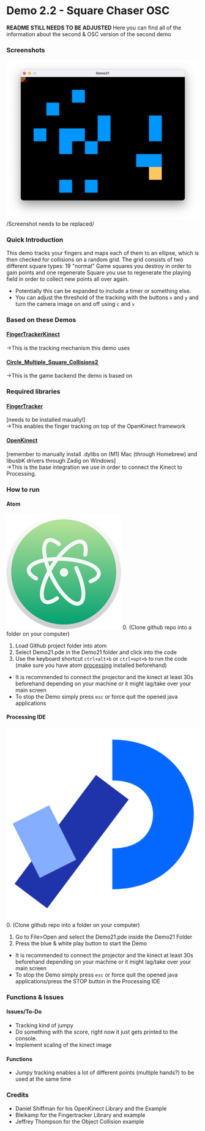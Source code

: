 # Demo 2.2 - Square Chaser OSC

<b> README STILL NEEDS TO BE ADJUSTED </b>
Here you can find all of the information about the second & OSC version of the second demo

### Screenshots
![alt text](/Demos/Demo21/Demo21.png)
/Screenshot needs to be replaced/

### Quick Introduction
This demo tracks your fingers and maps each of them to an ellipse, which is then checked for collisions on a random grid. The grid consists of two different square types: 19 "normal" Game squares you destroy in order to gain points and one regenerate Square you use to regenerate the playing field in order to collect new points all over again.
- Potentially this can be expanded to include a timer or something else.
- You can adjust the threshold of the tracking with the buttons ```x``` and ```y``` and turn the camera image on and off using ```c``` and ```v```

### Based on these Demos

#### [FingerTrackerKinect](Example_Libraries/FingerTrackerKinect)
->This is the tracking mechanism this demo uses

#### [Circle_Multiple_Square_Collisions2](Example_Libraries/Circle_Multiple_Square_Collisions2)
->This is the game backend the demo is based on
### Required libraries

#### [FingerTracker](https://github.com/atduskgreg/FingerTracker)
[needs to be installed maually!] <br>
->This enables the finger tracking on top of the OpenKinect framework

#### [OpenKinect](Example_Libraries/FingerTrackerKinect)
[remember to manually install .dylibs on (M1) Mac (through Homebrew) and libusbK drivers through Zadig on Windows] <br>
->This is the base integration we use in order to connect the Kinect to Processing.

### How to run

#### Atom
![](other_Resources/atom-logo.png)
0. (Clone github repo into a folder on your computer)
1. Load Github project folder into atom
2. Select Demo21.pde in the Demo21 folder and click into the code
3. Use the keyboard shortcut  ```ctrl+alt+b``` or ```ctrl+opt+b``` to run the code (make sure you have atom [processing](https://github.com/bleikamp/processing) installed beforehand)

- It is recommended to connect the projector and the kinect at least 30s beforehand depending on your machine or it might lag/take over your main screen
- To stop the Demo simply press ```esc``` or force quit the opened java applications

#### Processing IDE
![](other_Resources/processing-logo.svg)
0. (Clone github repo into a folder on your computer)
1. Go to File>Open and select the Demo21.pde inside the Demo21 Folder
2. Press the blue & white play button to start the Demo

- It is recommended to connect the projector and the kinect at least 30s beforehand depending on your machine or it might lag/take over your main screen
- To stop the Demo simply press ```esc``` or force quit the opened java applications/press the STOP button in the Processing IDE

### Functions & Issues

#### Issues/To-Do
- Tracking kind of jumpy
- Do something with the score, right now it just gets printed to the console.
- Implement scaling of the kinect image

#### Functions
- Jumpy tracking enables a lot of different points (multiple hands?) to be used at the same time

### Credits
- Daniel Shiffman for his OpenKinect Library and the Example
- Bleikamp for the Fingertracker Library and example
- Jeffrey Thompson for the Object Collision example
